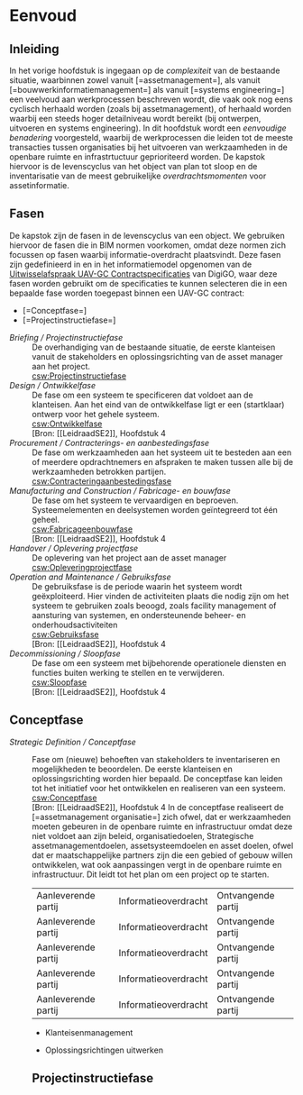 # Eenvoud

## Inleiding
In het vorige hoofdstuk is ingegaan op de *complexiteit* van de bestaande situatie, waarbinnen zowel vanuit [=assetmanagement=], als vanuit [=bouwwerkinformatiemanagement=] als vanuit [=systems engineering=] een veelvoud aan werkprocessen beschreven wordt, die vaak ook nog eens cyclisch herhaald worden (zoals bij assetmanagement), of herhaald worden waarbij een steeds hoger detailniveau wordt bereikt (bij ontwerpen, uitvoeren en systems engineering). In dit hoofdstuk wordt een *eenvoudige benadering* voorgesteld, waarbij de werkprocessen die leiden tot de meeste transacties tussen organisaties bij het uitvoeren van werkzaamheden in de openbare ruimte en infrastrtuctuur geprioriteerd worden. De kapstok hiervoor is de levenscyclus van het object van plan tot sloop en de inventarisatie van de meest gebruikelijke *overdrachtsmomenten*  voor assetinformatie. 

## Fasen 
De kapstok zijn de fasen in de levenscyclus van een object. We gebruiken hiervoor de fasen die in BIM normen voorkomen, omdat deze normen zich focussen op fasen waarbij informatie-overdracht plaatsvindt. Deze fasen zijn gedefinieerd in en in het informatiemodel opgenomen van de [Uitwisselafspraak UAV-GC Contractspecificaties](https://bimloket.github.io/contractspecificaties/#verificatiefase-enumeratie) van DigiGO, waar deze fasen worden gebruikt om de specificaties te kunnen selecteren die in een bepaalde fase worden toegepast binnen een UAV-GC contract:

* [=Conceptfase=]
* [=Projectinstructiefase=]

<dl>
<dt>
<dt><dfn lang=EN>Briefing / <dfn lang="NL">Projectinstructiefase
	<dd>De overhandiging van de bestaande situatie, de eerste klanteisen vanuit de stakeholders en oplossingsrichting van de asset manager aan het project.</dd>
	<dd><a href="https://data.crow.nl/contractspecificaties/id/Projectinstructiefase">csw:Projectinstructiefase</a>
<dt><dfn lang=EN>Design / <dfn lang="NL">Ontwikkelfase
	<dd>De fase om een systeem te specificeren dat voldoet aan de klanteisen. Aan het eind van de ontwikkelfase ligt er een (startklaar) ontwerp voor het gehele systeem.</dd>
	<dd><a href="https://data.crow.nl/contractspecificaties/id/Ontwikkelfase">csw:Ontwikkelfase</a>
	<dd> [Bron: [[LeidraadSE2]], Hoofdstuk 4
<dt><dfn lang=EN>Procurement / <dfn lang="NL">Contracterings- en aanbestedingsfase
	<dd>De fase om werkzaamheden aan het systeem uit te besteden aan een of meerdere opdrachtnemers en afspraken te maken tussen alle bij de werkzaamheden betrokken partijen.</dd>
	<dd><a href="https://data.crow.nl/contractspecificaties/id/Contracteringaanbestedingsfase">csw:Contracteringaanbestedingsfase</a>
<dt><dfn lang=EN>Manufacturing and Construction / <dfn lang="NL">Fabricage- en bouwfase
	<dd>De fase om het systeem te vervaardigen en beproeven. Systeemelementen en deelsystemen worden geïntegreerd tot één geheel.</dd>
	<dd><a href="https://data.crow.nl/contractspecificaties/id/Fabricageenbouwfase">csw:Fabricageenbouwfase</a>
	<dd> [Bron: [[LeidraadSE2]], Hoofdstuk 4
<dt><dfn lang=EN>Handover / <dfn lang="NL">Oplevering projectfase
	<dd>De oplevering van het project aan de asset manager </dd>
	<dd><a href="https://data.crow.nl/contractspecificaties/id/Opleveringproject">csw:Opleveringprojectfase</a>
<dt><dfn lang=EN>Operation and Maintenance / <dfn lang="NL">Gebruiksfase
	<dd>De gebruiksfase is de periode waarin het systeem wordt geëxploiteerd. Hier vinden de activiteiten plaats die nodig zijn om het systeem te gebruiken zoals beoogd, zoals facility management of aansturing van systemen, en ondersteunende beheer- en onderhoudsactiviteiten</dd>
	<dd><a href="https://data.crow.nl/contractspecificaties/id/Gebruiksfase">csw:Gebruiksfase</a>
	<dd> [Bron: [[LeidraadSE2]], Hoofdstuk 4
<dt><dfn lang=EN>Decommissioning / <dfn lang="NL">Sloopfase
	<dd>De fase om een systeem met bijbehorende operationele diensten en functies buiten werking te stellen en te verwijderen.</dd>
	<dd><a href="https://data.crow.nl/contractspecificaties/id/Sloopfase">csw:Sloopfase</a>
	<dd> [Bron: [[LeidraadSE2]], Hoofdstuk 4
</dl></blockquote>


## Conceptfase
<dfn lang=EN>Strategic Definition / <dfn lang="NL">Conceptfase
	<dd>Fase om (nieuwe) behoeften van stakeholders te inventariseren en mogelijkheden te beoordelen. De eerste klanteisen en oplossingsrichting worden hier bepaald. De conceptfase kan leiden tot het initiatief voor het ontwikkelen en realiseren van een systeem.</dd>
	<dd><a href="https://data.crow.nl/contractspecificaties/id/Conceptfase">csw:Conceptfase</a>
	<dd> [Bron: [[LeidraadSE2]], Hoofdstuk 4
In de conceptfase realiseert de [=assetmanagement organisatie=] zich ofwel, dat er werkzaamheden moeten gebeuren in de openbare ruimte en infrastructuur omdat deze niet voldoet aan zijn beleid, organisatiedoelen, Strategische assetmanagementdoelen, assetsysteemdoelen en asset doelen, ofwel dat er maatschappelijke partners zijn die een gebied of gebouw willen ontwikkelen, wat ook aanpassingen vergt in de openbare ruimte en infrastructuur. Dit leidt tot het plan om een project op te starten. 

|    |    |    |
|-------|-------------|-------------|
| Aanleverende partij | Informatieoverdracht | Ontvangende partij |
| Aanleverende partij | Informatieoverdracht | Ontvangende partij |
| Aanleverende partij | Informatieoverdracht | Ontvangende partij |
| Aanleverende partij | Informatieoverdracht | Ontvangende partij |
| Aanleverende partij | Informatieoverdracht | Ontvangende partij |



* Klanteisenmanagement


* Oplossingsrichtingen uitwerken


## Projectinstructiefase


